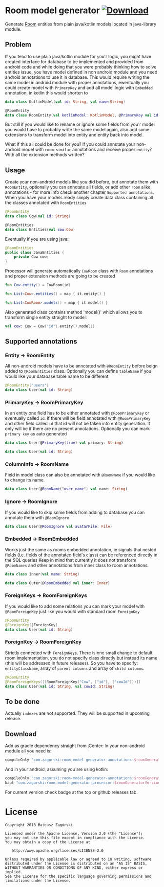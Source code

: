 # Room model generator  [ ![Download](https://api.bintray.com/packages/mateusz/maven/room-model-generator-annotations/images/download.svg?version=0.0.1-beta) ](https://bintray.com/mateusz/maven/room-model-generator-annotations/0.0.1-beta/link)

Generate [Room](https://developer.android.com/topic/libraries/architecture/room) entities from plain java/kotlin models located in java-library module.


## Problem

If you tend to use plain java/kotlin module for you'r logic, you might have created interface for database to be implemented and provided
from android code and while doing that you were probably thinking how to solve entities issue, you have model defined in non android module
and you need android annotations to use it in database. This would require writing the same model in android module with proper annotations,
ewentually you could create model with `PrimaryKey` and add all model logic with `Embedded` annotation, in kotlin this would shorten to 

```kotlin
data class KotlinModel(val id: String, val name:String)

@RoomEntity
data class RoomEntity(val kotlinModel: KotlinModel, @PrimaryKey val id: String = kotlinModel.id)
```

But still if you would like to rename or ignore some fields from you'r model you would have to probably write the same model again,
also add some extensions to transform model into entity and entity back into model.

What if this all could be done for you? If you could annotate your non-android model with `room-similar` annotations and receive
proper `entity`? With all the extension methods written?

## Usage

Create your non-android models like you did before, but annotate them with `RoomEntity`, optionally you can annotate all fields, or add 
other `room` alike annotations - for more info check another chapter `Supported annotations`. When you have your models ready simply 
create data class containing all the classes annotated with `RoomEntities`

```kotlin
@RoomEntity
data class Cow(val id: String)

@RoomEntities
data class Entities(val cow:Cow)
```

Eventually if you are using java:

```java
@RoomEntities
public class JavaEntities {
    private Cow cow;
}
```

Processor will generate automatically `CowRoom` class with `Room` annotations and proper extension methods are going to be 
created 

```kotlin
fun Cow.entity() = CowRoom(id)

fun List<Cow>.entities() = map { it.entity() }

fun List<CowRoom>.models() = map { it.model() }
```

Also generated class contains method 'model()' which allows you to transform single entity straight to model:


```kotlin
val cow: Cow = Cow("id").entity().model()
```

## Supported annotations

### Entity -> RoomEntity

All non-android models have to be annotated with `@RoomEntity` before beign added to `@RoomEntities` class.
Optionally you can define `tableName` if you would like your database table name to be different

```kotlin
@RoomEntity("users")
data class User(val id: String)
```

### PrimaryKey -> RoomPrimaryKey

In an entity one field has to be either annotated with `@RoomPrimaryKey` or eventually called `id`. If there will be field annotated with
`@RoomPrimaryKey` and other field called `id` that id will not be taken into entity generation. It only will be if there are no
present annotations.
Optionally you can mark `primary key` as auto generated

```kotlin
data class User(@PrimaryKey(true) val primary: String)

data class User(val id: String)
```

### ColumnInfo -> RoomName

Field in model class can also be annotated with `@RoomName` if you would like to change its name.

```kotlin
data class User(@RoomName("user_name") val name: String)
```

### Ignore -> RoomIgnore

If you would like to skip some fields from adding to database you can annotate them with `@RoomIgnore` 

```kotlin
data class User(@RoomIgnore val avatarFile: File)
```

### Embedded -> RoomEmbedded

Works just the same as rooms embedded annotation, ie signals that nested fields (i.e. fields of the annotated field's class) can be referenced directly in the SQL queries
Keep in mind that currently it does not transform `@RoomNames` and other annotations from inner class to room annotations.

```kotlin
data class Inner(val name: String)

data class Outer(@RoomEmbedded val inner: Inner)
```

### ForeignKeys -> RoomForeignKeys

If you would like to add some relations you can mark your model with `@RoomForeignKey` just like you would with standard room `ForeignKey`

```kotlin
@RoomEntity
@ForeignKey([ForeignKey]
data class User(val id: String)
```

### ForeignKey -> RoomForeignKey

Strictly connected with `ForeignKeys`. There is one small change to default room implementation, you do not specify class directly
but instead its name (this will be addressed in future releases). So you have to specify: `entityClassName`, array of `parent columns` and array of `child columns`.

```kotlin
@RoomEntity
@RoomForeignKeys([(RoomForeignKey("Cow", ["id"], ["cowId"]))])
data class User(val id: String, val cowId: String)
```

## To be done

Actually `indexes` are not supported. They will be supported in upcoming release.

## Download

Add as gradle dependency straight from jCenter:
In your non-android module all you need is:
```gradle
compileOnly "com.zagorski:room-model-generator-annotations:$roomGeneratorVersion"
```
And in your android, assuming you are using kotlin:
```gradle
compileOnly "com.zagorski:room-model-generator-annotations:$roomGeneratorVersion"
kapt "com.zagorski:room-model-generator-processor:$roomGeneratorVersion"
```

For current version check badge at the top or github releases tab.

# License

```
Copyright 2018 Mateusz Zagórski.

Licensed under the Apache License, Version 2.0 (the "License");
you may not use this file except in compliance with the License.
You may obtain a copy of the License at

   http://www.apache.org/licenses/LICENSE-2.0

Unless required by applicable law or agreed to in writing, software
distributed under the License is distributed on an "AS IS" BASIS,
WITHOUT WARRANTIES OR CONDITIONS OF ANY KIND, either express or implied.
See the License for the specific language governing permissions and
limitations under the License.
```
